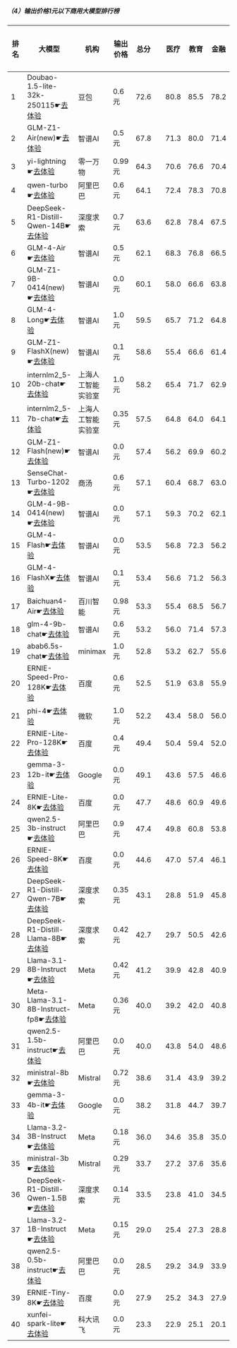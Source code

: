 ##### （4）输出价格1元以下商用大模型排行榜
|排名|大模型|机构|输出价格|总分| |医疗|教育|金融|法律|行政公务|心理健康|推理与数学计算|语言与指令遵从|
|---|-----|---|-------|---|-|----|---|---|---|------|-------|-----------|------------|
|1|Doubao-1.5-lite-32k-250115☛[去体验](https://easyllm.site/static/modelcompare.html?type=proprietary)|豆包|0.6元|72.6| |        80.8|85.5|78.2|61.6|        65.8|65.8|        65.0|77.8|
|2|GLM-Z1-Air(new)☛[去体验](https://easyllm.site/static/modelcompare.html?type=proprietary)|智谱AI|0.5元|67.8| |        71.3|80.0|71.4|52.0|        76.0|53.5|        62.5|75.5|
|3|yi-lightning☛[去体验](https://easyllm.site/static/modelcompare.html?type=proprietary)|零一万物|0.99元|64.3| |        70.6|76.6|70.4|42.6|        61.5|56.8|        61.2|74.9|
|4|qwen-turbo☛[去体验](https://easyllm.site/static/modelcompare.html?type=proprietary)|阿里巴巴|0.6元|64.1| |        72.4|78.3|70.8|46.9|        62.0|60.8|        52.3|69.4|
|5|DeepSeek-R1-Distill-Qwen-14B☛[去体验](https://easyllm.site/static/modelcompare.html?type=open-source)|深度求索|0.7元|63.6| |        62.8|78.4|67.5|40.2|        66.5|55.6|        65.3|72.7|
|6|GLM-4-Air☛[去体验](https://easyllm.site/static/modelcompare.html?type=proprietary)|智谱AI|0.5元|62.1| |        68.3|76.8|66.5|42.5|        68.0|56.5|        44.2|74.4|
|7|GLM-Z1-9B-0414(new)☛[去体验](https://easyllm.site/static/modelcompare.html?type=open-source)|智谱AI|0.0元|60.1| |        58.0|66.6|63.8|31.5|        75.5|48.8|        67.2|69.6|
|8|GLM-4-Long☛[去体验](https://easyllm.site/static/modelcompare.html?type=proprietary)|智谱AI|1.0元|59.5| |        65.7|71.2|64.8|42.3|        61.0|50.9|        47.9|72.4|
|9|GLM-Z1-FlashX(new)☛[去体验](https://easyllm.site/static/modelcompare.html?type=proprietary)|智谱AI|0.1元|58.6| |        55.4|66.6|61.4|32.3|        71.5|48.6|        61.2|71.4|
|10|internlm2_5-20b-chat☛[去体验](https://easyllm.site/static/modelcompare.html?type=open-source)|上海人工智能实验室|1.0元|58.2| |        65.4|71.7|62.9|44.7|        53.5|52.7|        43.8|70.7|
|11|internlm2_5-7b-chat☛[去体验](https://easyllm.site/static/modelcompare.html?type=open-source)|上海人工智能实验室|0.35元|57.5| |        64.8|64.0|64.1|43.1|        55.5|51.0|        46.2|70.9|
|12|GLM-Z1-Flash(new)☛[去体验](https://easyllm.site/static/modelcompare.html?type=proprietary)|智谱AI|0.0元|57.4| |        56.2|69.9|60.2|32.5|        65.5|47.1|        57.8|69.7|
|13|SenseChat-Turbo-1202☛[去体验](https://easyllm.site/static/modelcompare.html?type=proprietary)|商汤|0.6元|57.1| |        60.4|68.7|63.0|36.8|        56.0|52.2|        50.3|69.7|
|14|GLM-4-9B-0414(new)☛[去体验](https://easyllm.site/static/modelcompare.html?type=open-source)|智谱AI|0.0元|57.1| |        59.3|70.2|62.1|40.8|        53.5|49.2|        49.6|71.9|
|15|GLM-4-Flash☛[去体验](https://easyllm.site/static/modelcompare.html?type=proprietary)|智谱AI|0.0元|53.5| |        56.8|72.3|56.2|36.2|        49.4|52.3|        39.0|66.0|
|16|GLM-4-FlashX☛[去体验](https://easyllm.site/static/modelcompare.html?type=proprietary)|智谱AI|0.1元|53.4| |        56.6|71.2|56.3|34.7|        53.5|46.1|        42.4|66.5|
|17|Baichuan4-Air☛[去体验](https://easyllm.site/static/modelcompare.html?type=proprietary)|百川智能|0.98元|53.3| |        55.4|68.5|56.7|30.3|        49.0|47.2|        49.6|69.9|
|18|glm-4-9b-chat☛[去体验](https://easyllm.site/static/modelcompare.html?type=open-source)|智谱AI|0.6元|53.2| |        56.0|71.4|57.3|36.5|        52.0|47.1|        38.8|66.7|
|19|abab6.5s-chat☛[去体验](https://easyllm.site/static/modelcompare.html?type=proprietary)|minimax|1.0元|52.8| |        53.2|62.7|55.6|33.8|        49.5|44.8|        48.0|74.9|
|20|ERNIE-Speed-Pro-128K☛[去体验](https://easyllm.site/static/modelcompare.html?type=proprietary)|百度|0.6元|52.5| |        51.9|63.8|55.9|37.6|        47.5|44.8|        46.8|71.7|
|21|phi-4☛[去体验](https://easyllm.site/static/modelcompare.html?type=open-source)|微软|1.0元|52.2| |        43.4|58.0|56.0|24.9|        64.5|43.2|        60.4|67.2|
|22|ERNIE-Lite-Pro-128K☛[去体验](https://easyllm.site/static/modelcompare.html?type=proprietary)|百度|0.4元|49.4| |        50.4|59.4|52.0|31.4|        46.0|43.5|        44.2|68.5|
|23|gemma-3-12b-it☛[去体验](https://easyllm.site/static/modelcompare.html?type=open-source)|Google|0.0元|49.1| |        43.6|57.5|46.6|20.4|        59.0|41.1|        58.3|66.4|
|24|ERNIE-Lite-8K☛[去体验](https://easyllm.site/static/modelcompare.html?type=proprietary)|百度|0.0元|47.7| |        48.6|60.9|49.6|29.2|        45.5|43.0|        38.2|66.4|
|25|qwen2.5-3b-instruct☛[去体验](https://easyllm.site/static/modelcompare.html?type=open-source)|阿里巴巴|0.9元|47.4| |        49.8|60.8|53.8|26.9|        42.0|43.8|        39.6|62.4|
|26|ERNIE-Speed-8K☛[去体验](https://easyllm.site/static/modelcompare.html?type=proprietary)|百度|0.0元|44.6| |        47.0|57.4|46.1|31.4|        42.5|43.7|        27.3|61.4|
|27|DeepSeek-R1-Distill-Qwen-7B☛[去体验](https://easyllm.site/static/modelcompare.html?type=open-source)|深度求索|0.35元|43.1| |        28.8|51.9|45.8|19.2|        54.0|30.4|        54.5|60.3|
|28|DeepSeek-R1-Distill-Llama-8B☛[去体验](https://easyllm.site/static/modelcompare.html?type=open-source)|深度求索|0.42元|42.7| |        29.7|50.5|42.6|20.3|        52.0|31.9|        52.0|62.7|
|29|Llama-3.1-8B-Instruct☛[去体验](https://easyllm.site/static/modelcompare.html?type=open-source)|Meta|0.42元|41.2| |        39.9|42.8|40.9|21.3|        43.0|37.2|        42.3|62.5|
|30|Meta-Llama-3.1-8B-Instruct-fp8☛[去体验](https://easyllm.site/static/modelcompare.html?type=open-source)|Meta|0.36元|40.0| |        39.2|42.0|40.8|19.5|        37.5|34.0|        44.1|63.3|
|31|qwen2.5-1.5b-instruct☛[去体验](https://easyllm.site/static/modelcompare.html?type=open-source)|阿里巴巴|0.0元|40.0| |        43.8|54.0|48.6|25.6|        35.0|39.6|        24.7|48.5|
|32|ministral-8b☛[去体验](https://easyllm.site/static/modelcompare.html?type=proprietary)|Mistral|0.72元|38.6| |        31.4|43.9|39.2|19.9|        39.5|31.5|        42.6|60.9|
|33|gemma-3-4b-it☛[去体验](https://easyllm.site/static/modelcompare.html?type=open-source)|Google|0.0元|38.2| |        31.8|44.7|39.7|16.6|        39.5|29.2|        49.6|54.4|
|34|Llama-3.2-3B-Instruct☛[去体验](https://easyllm.site/static/modelcompare.html?type=open-source)|Meta|0.18元|36.0| |        34.6|35.8|35.0|17.1|        34.0|29.6|        39.7|62.0|
|35|ministral-3b☛[去体验](https://easyllm.site/static/modelcompare.html?type=proprietary)|Mistral|0.29元|33.7| |        27.2|37.6|35.6|14.8|        34.0|29.4|        40.4|50.8|
|36|DeepSeek-R1-Distill-Qwen-1.5B☛[去体验](https://easyllm.site/static/modelcompare.html?type=open-source)|深度求索|0.14元|33.5| |        23.8|41.0|34.5|15.4|        34.5|23.9|        46.3|49.0|
|37|Llama-3.2-1B-Instruct☛[去体验](https://easyllm.site/static/modelcompare.html?type=open-source)|Meta|0.15元|29.0| |        25.4|27.3|28.8|14.6|        29.0|21.1|        33.1|52.5|
|38|qwen2.5-0.5b-instruct☛[去体验](https://easyllm.site/static/modelcompare.html?type=open-source)|阿里巴巴|0.0元|28.5| |        29.2|34.9|33.9|18.4|        22.5|24.5|        25.4|39.3|
|39|ERNIE-Tiny-8K☛[去体验](https://easyllm.site/static/modelcompare.html?type=proprietary)|百度|0.0元|27.9| |        25.2|34.3|27.9|19.8|        32.0|23.0|        18.4|42.6|
|40|xunfei-spark-lite☛[去体验](https://easyllm.site/static/modelcompare.html?type=proprietary)|科大讯飞|0.0元|23.3| |        22.9|25.1|20.1|19.8|        21.7|25.4|        14.2|37.4|
    
